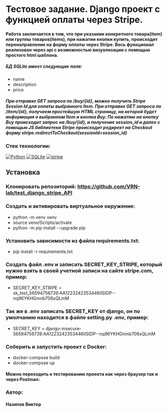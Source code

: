 # Тестовое задание. Django проект с функцией оплаты через Stripe.
#### Работа заключается в том, что при указании конкретного товара(item) или группы товаров(items), при нажатии кнопки купить, происходит перенаправление на форму оплаты через Stripe. Весь функционал реализован через api с возможностью визуализации с помощью простого html шаблона.
##### БД SQLite имеет следующие поля:
- name
- description
- price

##### При отправке GET запроса по /buy/{id}, можно получить Stripe Session Id для оплаты выбранного Item. При отправке GET запроса по /item/{id}, получаем простейшую HTML страницу, на которой будет информация о выбранном Item и кнопка Buy. По нажатию на кнопку Buy происходит запрос на /buy/{id}, и получение session_id и далее с помощью JS библиотеки Stripe происходит редирект на Checkout форму stripe.redirectToCheckout(sessionId=session_id)


### Стек технологии:
[![Python](https://img.shields.io/badge/-Python-464646?style=flat-square&logo=Python)](https://www.python.org/) [![SQLite](https://img.shields.io/badge/-SQLite-464646?style=flat-square&logo=SQLite)](https://www.sqlite.org/) [![stripe](https://img.shields.io/badge/-stripe-464646?style=flat-square&logo=stripe)](https://stripe.com/)

## Установка
### Клонировать репозиторий: https://github.com/VRN-lab/test_django_stripe_API

### Cоздать и активировать виртуальное окружение:
- python -m venv venv
- source venv/Scripts/activate
- python -m pip install --upgrade pip

### Установить зависимости из файла requirements.txt: 
- pip install -r requirements.txt

### Создать файл .env и записать SECRET_KEY_STRIPE, который нужно взять в своей учетной записи на сайте stripe.com, пример: 
- SECRET_KEY_STRIPE = sk_test_56594756739:AA1223242353446iISIDP--nq96YKHGmnb706xQLmM

### Так же в .env записать SECRET_KEY от django, он по умолчанию находится в файле setting.py .env, пример:
- SECRET_KEY = django-insecure-56594756739:AA1223242353446iISIDP--nq96YKHGmnb706xQLmM

### Соберить и запустить проект с Docker:
- docker-compose build
- docker-compose up

#### Можно переходить к тестированию проекта как через браузер так и через Postman:

### Автор:
#### Назипов Виктор